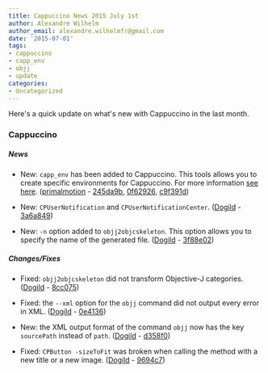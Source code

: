 ```yaml
---
title: Cappuccino News 2015 July 1st
author: Alexandre Wilhelm
author_email: alexandre.wilhelmfr@gmail.com
date: '2015-07-01'
tags:
- cappuccino
- capp_env
- objj
- update
categories:
- Uncategorized
---
```


Here's a quick update on what's new with Cappuccino in the last month.

### Cappuccino

##### News

- New: `capp_env` has been added to Cappuccino. This tools allows you to create specific environments for Cappuccino. For more information [see here](https://github.com/cappuccino/cappuccino/tree/master/Tools/capp_env). ([primalmotion](https://github.com/primalmotion) - [245da9b](https://github.com/cappuccino/cappuccino/commit/245da9b4220eece6b0df1ccfcfe51abce6dd2756),
  [0f62926](https://github.com/cappuccino/cappuccino/commit/0f629266235f03403e68f25e0f8e419ad192ff50),
  [c9f391d](https://github.com/cappuccino/cappuccino/commit/c9f391dfc1d5808831c45514ac3a81fe2a28d139))

- New: `CPUserNotification` and `CPUserNotificationCenter`. ([Dogild](https://github.com/dogild) - [3a6a849](https://github.com/cappuccino/cappuccino/commit/3a6a84917b69f6e182efc31f86237d5ebcc62c72))

- New: `-n` option added to `objj2objcskeleton`. This option allows you to specify the name of the generated file. ([Dogild](https://github.com/dogild) - [3f88e02](https://github.com/cappuccino/cappuccino/commit/3f88e0258727f432f535ec2896af3280ea5da0d5))

##### Changes/Fixes

- Fixed: `objj2objcskeleton` did not transform Objective-J categories. ([Dogild](https://github.com/dogild) - [8cc075](https://github.com/cappuccino/cappuccino/commit/8cc075aff32f70417450d8f9575c1f18dd3e4199))

- Fixed: the `--xml` option for the `objj` command did not output every error in XML. ([Dogild](https://github.com/dogild) - [0e4136](https://github.com/cappuccino/cappuccino/commit/0e4136502037ed7307193857b0392c4ca4454903))

- New: the XML output format of the command `objj` now has the key `sourcePath` instead of `path`. ([Dogild](https://github.com/dogild) - [d358f0](https://github.com/cappuccino/cappuccino/commit/d358f0d27bb26850a400158ac761775697b8f231))

- Fixed: `CPButton -sizeToFit` was broken when calling the method with a new title or a new image. ([Dogild](https://github.com/dogild) - [9694c7](https://github.com/cappuccino/cappuccino/commit/9694c796e39c3d63e7d230628c28cc7f28cf9ae3))

